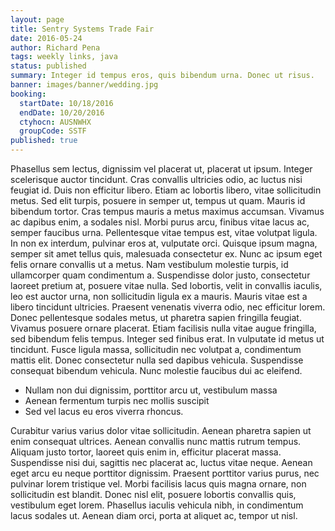 ```yaml
---
layout: page
title: Sentry Systems Trade Fair
date: 2016-05-24
author: Richard Pena
tags: weekly links, java
status: published
summary: Integer id tempus eros, quis bibendum urna. Donec ut risus.
banner: images/banner/wedding.jpg
booking:
  startDate: 10/18/2016
  endDate: 10/20/2016
  ctyhocn: AUSNWHX
  groupCode: SSTF
published: true
---
```

Phasellus sem lectus, dignissim vel placerat ut, placerat ut ipsum. Integer scelerisque auctor tincidunt. Cras convallis ultricies odio, ac luctus nisi feugiat id. Duis non efficitur libero. Etiam ac lobortis libero, vitae sollicitudin metus. Sed elit turpis, posuere in semper ut, tempus ut quam. Mauris id bibendum tortor. Cras tempus mauris a metus maximus accumsan. Vivamus ac dapibus enim, a sodales nisl. Morbi purus arcu, finibus vitae lacus ac, semper faucibus urna. Pellentesque vitae tempus est, vitae volutpat ligula. In non ex interdum, pulvinar eros at, vulputate orci. Quisque ipsum magna, semper sit amet tellus quis, malesuada consectetur ex. Nunc ac ipsum eget felis ornare convallis ut a metus. Nam vestibulum molestie turpis, id ullamcorper quam condimentum a. Suspendisse dolor justo, consectetur laoreet pretium at, posuere vitae nulla.
Sed lobortis, velit in convallis iaculis, leo est auctor urna, non sollicitudin ligula ex a mauris. Mauris vitae est a libero tincidunt ultricies. Praesent venenatis viverra odio, nec efficitur lorem. Donec pellentesque sodales metus, ut pharetra sapien fringilla feugiat. Vivamus posuere ornare placerat. Etiam facilisis nulla vitae augue fringilla, sed bibendum felis tempus. Integer sed finibus erat. In vulputate id metus ut tincidunt. Fusce ligula massa, sollicitudin nec volutpat a, condimentum mattis elit. Donec consectetur nulla sed dapibus vehicula. Suspendisse consequat bibendum vehicula. Nunc molestie faucibus dui ac eleifend.

* Nullam non dui dignissim, porttitor arcu ut, vestibulum massa
* Aenean fermentum turpis nec mollis suscipit
* Sed vel lacus eu eros viverra rhoncus.

Curabitur varius varius dolor vitae sollicitudin. Aenean pharetra sapien ut enim consequat ultrices. Aenean convallis nunc mattis rutrum tempus. Aliquam justo tortor, laoreet quis enim in, efficitur placerat massa. Suspendisse nisi dui, sagittis nec placerat ac, luctus vitae neque. Aenean eget arcu eu neque porttitor dignissim. Praesent porttitor varius purus, nec pulvinar lorem tristique vel. Morbi facilisis lacus quis magna ornare, non sollicitudin est blandit. Donec nisl elit, posuere lobortis convallis quis, vestibulum eget lorem. Phasellus iaculis vehicula nibh, in condimentum lacus sodales ut. Aenean diam orci, porta at aliquet ac, tempor ut nisl.
